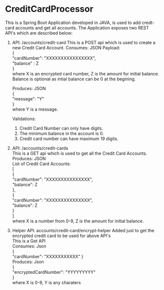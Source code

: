 # CreditCardProcessor
This is a Spring Boot Application developed in JAVA, is used to add credt-card accounts and get all accounts. The Application exposes two REST API's which are described below:

1. API: /accounts/credit-card 
   This is a POST api which is used to create a new Credit Card Account.
   Consumes: JSON
   Payload:  
            {  
               "cardNumber": "XXXXXXXXXXXXXXXX",  
               "balance" : Z  
            }    
            where X is an encrypted card number, Z is the amount for initial balance.  
            Balance is optional as intial balance can be 0 at the begining.
            
   Produces: JSON  
             {   
               "message": "Y"  
             }   
             where Y is a message.  
    
    Validations:  
    1. Credit Card Number can only have digits.  
    2. The minimum balance in the account is 0.  
    3. Credit card number can have maximum 19 digits.  
    
2. API: /accounts/credit-cards  
   This is a GET api which is used to get all the Credit Card Accounts.  
   Produces: JSON   
   List of Credit Card Accounts:  
            [  
                {  
                    "cardNumber": "XXXXXXXXXXXXXXX",  
                    "balance": Z   
                },  
                {  
                    "cardNumber": "XXXXXXXXXXXXXXX",  
                    "balance": Z  
                }  
            ]  
  where X is a number from 0-9, Z is the amount for initial balance.
  
3. Helper API: accounts/credit-card/encrypt-helper Added just to get the encrypted credit card to be used for above API's  
   This is a Get API  
   Consumes: Json  
            {  
              "cardNumber": "XXXXXXXXXXX" 
            }  
   Produces: Json  
            {  
              "encryptedCardNumber": "YYYYYYYYY"  
            }  
   where  X is 0-9, Y is any charaters
